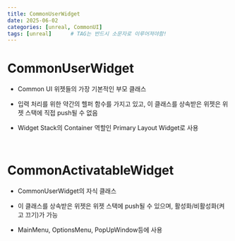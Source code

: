 ```yaml
---
title: CommonUserWidget
date: 2025-06-02
categories: [unreal, CommonUI]
tags: [unreal]		# TAG는 반드시 소문자로 이루어져야함!
---
```


# CommonUserWidget

* Common UI 위젯들의 가장 기본적인 부모 클래스

* 입력 처리를 위한 약간의 헬퍼 함수를 가지고 있고, 이 클래스를 상속받은 위젯은 위젯 스택에 직접 push될 수 없음

* Widget Stack의 Container 역할인 Primary Layout Widget로 사용

<br>

# CommonActivatableWidget

* CommonUserWidget의 자식 클래스

* 이 클래스를 상속받은 위젯은 위젯 스택에 push될 수 있으며, 활성화/비활성화(켜고 끄기)가 가능

* MainMenu, OptionsMenu, PopUpWindow등에 사용


